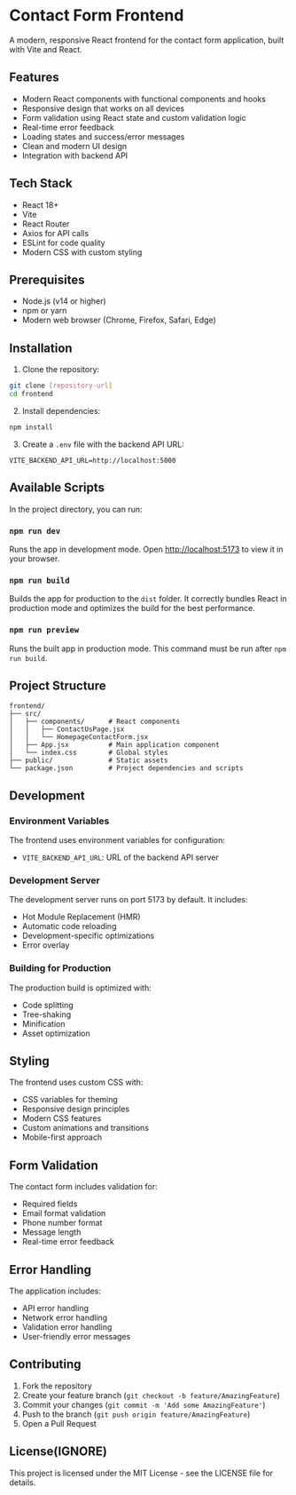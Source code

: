 # Contact Form Frontend

A modern, responsive React frontend for the contact form application, built with Vite and React.

## Features

- Modern React components with functional components and hooks
- Responsive design that works on all devices
- Form validation using React state and custom validation logic
- Real-time error feedback
- Loading states and success/error messages
- Clean and modern UI design
- Integration with backend API

## Tech Stack

- React 18+
- Vite
- React Router
- Axios for API calls
- ESLint for code quality
- Modern CSS with custom styling

## Prerequisites

- Node.js (v14 or higher)
- npm or yarn
- Modern web browser (Chrome, Firefox, Safari, Edge)

## Installation

1. Clone the repository:
```bash
git clone [repository-url]
cd frontend
```

2. Install dependencies:
```bash
npm install
```

3. Create a `.env` file with the backend API URL:
```
VITE_BACKEND_API_URL=http://localhost:5000
```

## Available Scripts

In the project directory, you can run:

### `npm run dev`

Runs the app in development mode. Open [http://localhost:5173](http://localhost:5173) to view it in your browser.

### `npm run build`

Builds the app for production to the `dist` folder. It correctly bundles React in production mode and optimizes the build for the best performance.

### `npm run preview`

Runs the built app in production mode. This command must be run after `npm run build`.

## Project Structure

```
frontend/
├── src/
│   ├── components/      # React components
│   │   ├── ContactUsPage.jsx
│   │   └── HomepageContactForm.jsx
│   ├── App.jsx          # Main application component
│   └── index.css        # Global styles
├── public/              # Static assets
└── package.json         # Project dependencies and scripts
```

## Development

### Environment Variables

The frontend uses environment variables for configuration:

- `VITE_BACKEND_API_URL`: URL of the backend API server

### Development Server

The development server runs on port 5173 by default. It includes:

- Hot Module Replacement (HMR)
- Automatic code reloading
- Development-specific optimizations
- Error overlay

### Building for Production

The production build is optimized with:

- Code splitting
- Tree-shaking
- Minification
- Asset optimization

## Styling

The frontend uses custom CSS with:

- CSS variables for theming
- Responsive design principles
- Modern CSS features
- Custom animations and transitions
- Mobile-first approach

## Form Validation

The contact form includes validation for:

- Required fields
- Email format validation
- Phone number format
- Message length
- Real-time error feedback

## Error Handling

The application includes:

- API error handling
- Network error handling
- Validation error handling
- User-friendly error messages

## Contributing

1. Fork the repository
2. Create your feature branch (`git checkout -b feature/AmazingFeature`)
3. Commit your changes (`git commit -m 'Add some AmazingFeature'`)
4. Push to the branch (`git push origin feature/AmazingFeature`)
5. Open a Pull Request

## License(IGNORE) 

This project is licensed under the MIT License - see the LICENSE file for details.
